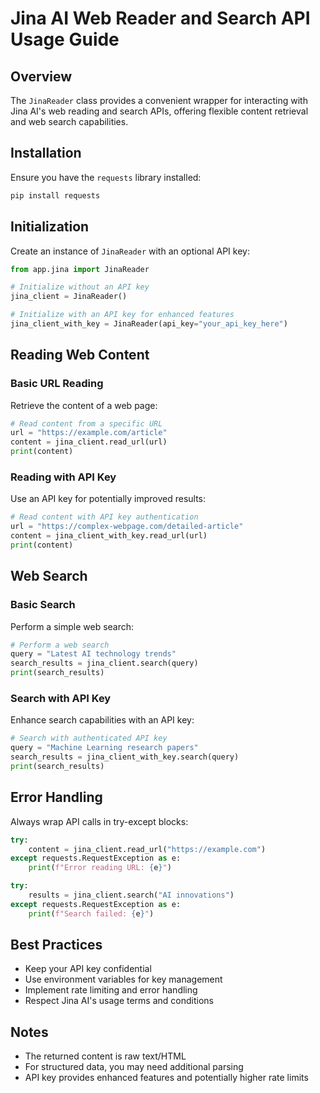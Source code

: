 # Jina AI Web Reader and Search API Usage Guide

## Overview
The `JinaReader` class provides a convenient wrapper for interacting with Jina AI's web reading and search APIs, offering flexible content retrieval and web search capabilities.

## Installation
Ensure you have the `requests` library installed:
```bash
pip install requests
```

## Initialization
Create an instance of `JinaReader` with an optional API key:

```python
from app.jina import JinaReader

# Initialize without an API key
jina_client = JinaReader()

# Initialize with an API key for enhanced features
jina_client_with_key = JinaReader(api_key="your_api_key_here")
```

## Reading Web Content

### Basic URL Reading
Retrieve the content of a web page:

```python
# Read content from a specific URL
url = "https://example.com/article"
content = jina_client.read_url(url)
print(content)
```

### Reading with API Key
Use an API key for potentially improved results:

```python
# Read content with API key authentication
url = "https://complex-webpage.com/detailed-article"
content = jina_client_with_key.read_url(url)
print(content)
```

## Web Search

### Basic Search
Perform a simple web search:

```python
# Perform a web search
query = "Latest AI technology trends"
search_results = jina_client.search(query)
print(search_results)
```

### Search with API Key
Enhance search capabilities with an API key:

```python
# Search with authenticated API key
query = "Machine Learning research papers"
search_results = jina_client_with_key.search(query)
print(search_results)
```

## Error Handling
Always wrap API calls in try-except blocks:

```python
try:
    content = jina_client.read_url("https://example.com")
except requests.RequestException as e:
    print(f"Error reading URL: {e}")

try:
    results = jina_client.search("AI innovations")
except requests.RequestException as e:
    print(f"Search failed: {e}")
```

## Best Practices
- Keep your API key confidential
- Use environment variables for key management
- Implement rate limiting and error handling
- Respect Jina AI's usage terms and conditions

## Notes
- The returned content is raw text/HTML
- For structured data, you may need additional parsing
- API key provides enhanced features and potentially higher rate limits

